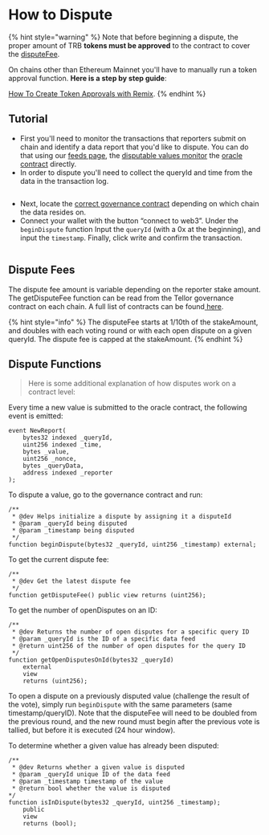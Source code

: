 # How to Dispute

{% hint style="warning" %}
Note that before beginning a dispute, the proper amount of TRB **tokens must be approved** to the contract to cover the [disputeFee](how-to-dispute.md#dispute-fees).&#x20;

On chains other than Ethereum Mainnet you'll have to manually run a token approval function.  **Here is a step by step guide**:&#x20;

[How To Create Token Approvals with Remix](https://tellor.io/blog/how-to-create-token-approval-transactions-with-remix/).  &#x20;
{% endhint %}

## Tutorial

* First you'll need to monitor the transactions that reporters submit on chain and identify a data report that you'd like to dispute.   You can do that using our [feeds page](https://feed.tellor.io), the [disputable values monitor](https://github.com/tellor-io/disputable-values-monitor) the [oracle contract](http://127.0.0.1:5000/s/tcQlo49FAqTaOimNOz0X/the-basics/contracts-reference) directly.
* In order to dispute you'll need to collect the queryId and time from the data in the transaction log.&#x20;

<figure><img src="../.gitbook/assets/HowToDispute_ReportLogScreenShot.png" alt=""><figcaption></figcaption></figure>

* Next, locate the [correct governance contract](http://127.0.0.1:5000/s/tcQlo49FAqTaOimNOz0X/the-basics/contracts-reference) depending on which chain the data resides on. &#x20;
* Connect your wallet with the button “connect to web3”. Under the `beginDispute` function Input the `queryId` (with a 0x at the beginning), and input the `timestamp`. Finally, click write and confirm the transaction.

<figure><img src="../.gitbook/assets/EtherscanDispute.png" alt=""><figcaption></figcaption></figure>

## Dispute Fees

The dispute fee amount is variable depending on the reporter stake amount. The getDisputeFee function can be read from the Tellor governance contract on each chain. A full list of contracts can be found[ here](../the-basics/contracts-reference.md).

{% hint style="info" %}
The disputeFee starts at 1/10th of the stakeAmount, and doubles with each voting round or with each open dispute on a given queryId. The dispute fee is capped at the stakeAmount.
{% endhint %}

## Dispute Functions

> Here is some additional explanation of how disputes work on a contract level:

Every time a new value is submitted to the oracle contract, the following event is emitted:

```solidity
event NewReport(
    bytes32 indexed _queryId,
    uint256 indexed _time,
    bytes _value,
    uint256 _nonce,
    bytes _queryData,
    address indexed _reporter
);
```

To dispute a value, go to the governance contract and run:

```solidity
/**
 * @dev Helps initialize a dispute by assigning it a disputeId
 * @param _queryId being disputed
 * @param _timestamp being disputed
 */
function beginDispute(bytes32 _queryId, uint256 _timestamp) external;
```

To get the current dispute fee:

```solidity
/**
 * @dev Get the latest dispute fee
 */
function getDisputeFee() public view returns (uint256);
```

To get the number of openDisputes on an ID:

```solidity
/**
 * @dev Returns the number of open disputes for a specific query ID
 * @param _queryId is the ID of a specific data feed
 * @return uint256 of the number of open disputes for the query ID
 */
function getOpenDisputesOnId(bytes32 _queryId)
    external
    view
    returns (uint256);
```

To open a dispute on a previously disputed value (challenge the result of the vote), simply run `beginDispute` with the same parameters (same timestamp/queryID). Note that the disputeFee will need to be doubled from the previous round, and the new round must begin after the previous vote is tallied, but before it is executed (24 hour window).

To determine whether a given value has already been disputed:

```solidity
/**
 * @dev Returns whether a given value is disputed
 * @param _queryId unique ID of the data feed
 * @param _timestamp timestamp of the value
 * @return bool whether the value is disputed
*/
function isInDispute(bytes32 _queryId, uint256 _timestamp);
    public
    view
    returns (bool);
```
